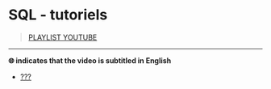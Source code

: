 # SQL - tutoriels

> [PLAYLIST YOUTUBE](#)

---

**🌐 indicates that the video is subtitled in English**<br>

+ [???](#)
